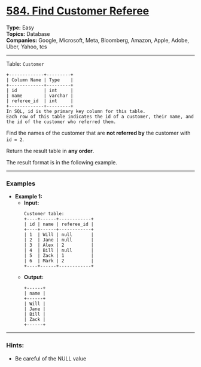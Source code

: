 # [584. Find Customer Referee](https://leetcode.com/problems/find-customer-referee?envType=study-plan-v2&envId=top-sql-50)

**Type:** Easy <br>
**Topics:** Database <br>
**Companies:** Google, Microsoft, Meta, Bloomberg, Amazon, Apple, Adobe, Uber, Yahoo, tcs
<hr>

Table: `Customer`
```
+-------------+---------+
| Column Name | Type    |
+-------------+---------+
| id          | int     |
| name        | varchar |
| referee_id  | int     |
+-------------+---------+
In SQL, id is the primary key column for this table.
Each row of this table indicates the id of a customer, their name, and the id of the customer who referred them.
```

Find the names of the customer that are **not referred by** the customer with `id = 2`.

Return the result table in **any order**.

The result format is in the following example.
<hr>

### Examples
- **Example 1:** <br>
    - **Input:**
        ``` 
        Customer table:
        +----+------+------------+
        | id | name | referee_id |
        +----+------+------------+
        | 1  | Will | null       |
        | 2  | Jane | null       |
        | 3  | Alex | 2          |
        | 4  | Bill | null       |
        | 5  | Zack | 1          |
        | 6  | Mark | 2          |
        +----+------+------------+
        ```
    - **Output:** 
        ```
        +------+
        | name |
        +------+
        | Will |
        | Jane |
        | Bill |
        | Zack |
        +------+
        ```
<hr>

### Hints:
- Be careful of the NULL value